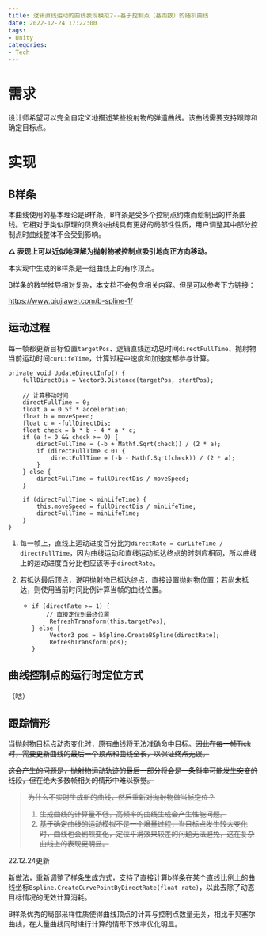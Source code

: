 ```yaml
---
title: 逻辑直线运动的曲线表现模拟2--基于控制点（基函数）的随机曲线
date: 2022-12-24 17:22:00
tags:
- Unity
categories:
- Tech
---
```


# 需求

设计师希望可以完全自定义地描述某些投射物的弹道曲线。该曲线需要支持跟踪和确定目标点。

<!--more-->

# 实现

## B样条

本曲线使用的基本理论是B样条，B样条是受多个控制点约束而绘制出的样条曲线。它相对于类似原理的贝赛尔曲线具有更好的局部性性质，用户调整其中部分控制点时曲线整体不会受到影响。

**△ 表现上可以近似地理解为抛射物被控制点吸引地向正方向移动。**

本实现中生成的B样条是一组曲线上的有序顶点。

B样条的数学推导相对复杂，本文档不会包含相关内容。但是可以参考下方链接：

https://www.qiujiawei.com/b-spline-1/

## 运动过程

每一帧都更新目标位置```targetPos```、逻辑直线运动总时间```directFullTime```、抛射物当前运动时间```curLifeTime```，计算过程中速度和加速度都参与计算。
```
private void UpdateDirectInfo() {
    fullDirectDis = Vector3.Distance(targetPos, startPos);

    // 计算移动时间
    directFullTime = 0;
    float a = 0.5f * acceleration;
    float b = moveSpeed;
    float c = -fullDirectDis;
    float check = b * b - 4 * a * c;
    if (a != 0 && check >= 0) {
        directFullTime = (-b + Mathf.Sqrt(check)) / (2 * a);
        if (directFullTime < 0) {
            directFullTime = (-b - Mathf.Sqrt(check)) / (2 * a);
        }
    } else {
        directFullTime = fullDirectDis / moveSpeed;
    }

    if (directFullTime < minLifeTime) {
        this.moveSpeed = fullDirectDis / minLifeTime;
        directFullTime = minLifeTime;
    }
}
```
1. 每一帧上，直线上运动进度百分比为```directRate = curLifeTime / directFullTime```，因为曲线运动和直线运动抵达终点的时刻应相同，所以曲线上的运动进度百分比也应该等于```directRate```。

2. 若抵达最后顶点，说明抛射物已抵达终点，直接设置抛射物位置；若尚未抵达，则使用当前时间比例计算当帧的曲线位置。

   - ```   
     if (directRate >= 1) {
         // 直接定位到最终位置
          RefreshTransform(this.targetPos);
     } else {
          Vector3 pos = bSpline.CreateBSpline(directRate);
          RefreshTransform(pos);
     }
     ```


## 曲线控制点的运行时定位方式
（咕）


## 跟踪情形

当抛射物目标点动态变化时，原有曲线将无法准确命中目标。~~因此在每一帧Tick时，需要更新曲线的最后一个顶点和曲线全长，以保证终点无误。~~

~~这会产生的问题是，抛射物运动轨迹的最后一部分将会是一条斜率可能发生突变的线段，但在绝大多数帧相关的情形中难以察觉。~~

> ~~为什么不实时生成新的曲线，然后重新对抛射物做当帧定位？~~
>
> 1. ~~生成曲线的计算量不低，高频率的曲线生成会产生性能问题。~~
> 2. ~~基于确定曲线的运动模拟不是一个增量过程，当目标点发生较大变化时，曲线也会剧烈变化，定位平滑效果较差的问题无法避免，这在复杂曲线上的表现更明显。~~

22.12.24更新

新做法，重新调整了样条生成方式，支持了直接计算b样条在某个直线比例上的曲线坐标```Bspline.CreateCurvePointByDirectRate(float rate)```，以此去除了动态目标情况的无效计算消耗。

B样条优秀的局部采样性质使得曲线顶点的计算与控制点数量无关，相比于贝塞尔曲线，在大量曲线同时进行计算的情形下效率优化明显。
